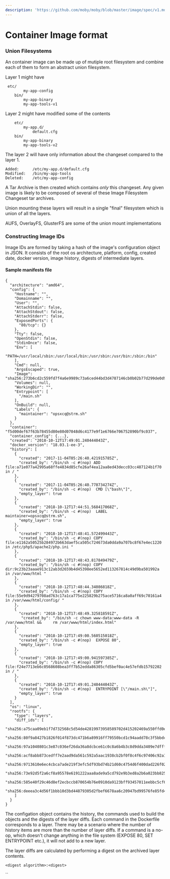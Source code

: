 ```yaml
---
description: 'https://github.com/moby/moby/blob/master/image/spec/v1.md'
---
```


# Container Image format

### Union Filesystems

An container image can be made up of mutiple root filesystem and combine each of them to form an abstract union filesystem.

Layer 1 might have

```text
 etc/
        my-app-config
    bin/
        my-app-binary
        my-app-tools-v1
```

Layer 2 might have modified some of the contents

```text
    etc/
        my-app.d/
            default.cfg
    bin/
        my-app-binary
        my-app-tools-v2
```

The layer 2 will have only information about the changeset compared to the layer 1.

```text
Added:      /etc/my-app.d/default.cfg
Modified:   /bin/my-app-tools
Deleted:    /etc/my-app-config
```

A Tar Archive is then created which contains _only_ this changeset. Any given image is likely to be composed of several of these Image Filesystem Changeset tar archives.

Union mounting these layers will result in a single "final" filesystem which is union of all the layers.

AUFS, OverlayFS, GlusterFS are some of the union mount implementations

### Constructing Image IDs

Image IDs are formed by taking a hash of the image's configuration object in JSON. It consists of the root os architecture, platform, config, created date, docker version, image history, digests of intermediate layers.

#### Sample manifests file

```text
{
  "architecture": "amd64",
  "config": {
    "Hostname": "",
    "Domainname": "",
    "User": "",
    "AttachStdin": false,
    "AttachStdout": false,
    "AttachStderr": false,
    "ExposedPorts": {
      "80/tcp": {}
    },
    "Tty": false,
    "OpenStdin": false,
    "StdinOnce": false,
    "Env": [
      "PATH=/usr/local/sbin:/usr/local/bin:/usr/sbin:/usr/bin:/sbin:/bin"
    ],
    "Cmd": null,
    "ArgsEscaped": true,
    "Image": "sha256:273b6cd2c559fd7f4a6e9989c73a6ced44bd3d4787146cb0b02b77d299de0d91",
    "Volumes": null,
    "WorkingDir": "",
    "Entrypoint": [
      "/main.sh"
    ],
    "OnBuild": null,
    "Labels": {
      "maintainer": "opsxcq@strm.sh"
    }
  },
  "container": "f5d00def67f63b78455d80e80d07048d6c4177e9f1e6766e706752890bf9c037",
  "container_config": {...},
  "created": "2018-10-12T17:49:01.240444043Z",
  "docker_version": "18.03.1-ee-3",
  "history": [
    {
      "created": "2017-11-04T05:26:40.421915785Z",
      "created_by": "/bin/sh -c #(nop) ADD file:a71e077a42995a68ffe4834d85cfe26af4ea12aa8ed43decc03cc487124b1f70 in / "
    },
    {
      "created": "2017-11-04T05:26:40.778734274Z",
      "created_by": "/bin/sh -c #(nop)  CMD [\"bash\"]",
      "empty_layer": true
    },
    {
      "created": "2018-10-12T17:44:51.568417068Z",
      "created_by": "/bin/sh -c #(nop)  LABEL maintainer=opsxcq@strm.sh",
      "empty_layer": true
    },
    {
      "created": "2018-10-12T17:48:41.572499443Z",
      "created_by": "/bin/sh -c #(nop) COPY file:e1162a50525b284972b663daef5ca505c724673da0dda9a707bc8f67e4ec1220 in /etc/php5/apache2/php.ini "
    },
    {
      "created": "2018-10-12T17:48:43.817849479Z",
      "created_by": "/bin/sh -c #(nop) COPY dir:9c23b23aaae913c12ab3d2659b4d45398ee5652ed113267814c49d9ba501992a in /var/www/html "
    },
    {
      "created": "2018-10-12T17:48:44.34086818Z",
      "created_by": "/bin/sh -c #(nop) COPY file:55e9d94279708ad763c17a1ca775e225829b275ace5716ca8a0aff69c70161a4 in /var/www/html/config/ "
    },
    {
      "created": "2018-10-12T17:48:49.325818591Z",
       "created_by": "/bin/sh -c chown www-data:www-data -R /var/www/html &&     rm /var/www/html/index.html"
    },
    {
      "created": "2018-10-12T17:49:00.560515018Z",
      "created_by": "/bin/sh -c #(nop)  EXPOSE 80",
      "empty_layer": true
    },
    {
      "created": "2018-10-12T17:49:00.941597385Z",
      "created_by": "/bin/sh -c #(nop) COPY file:f24e7713eb6c0568608bea3ff7b52edda86305cfd5bef0ac4e57efdb15792202 in / "
    },
    {
      "created": "2018-10-12T17:49:01.240444043Z",
      "created_by": "/bin/sh -c #(nop)  ENTRYPOINT [\"/main.sh\"]",
      "empty_layer": true
    }
  ],
  "os": "linux",
  "rootfs": {
    "type": "layers",
    "diff_ids": [
      "sha256:a75caa09eb1f7d732568c5d54de42819973958589702d415202469a550ffd0ea",
      "sha256:80f9a8427b1826f014f873dc471b6a89916ff79550bcd1c94aadd78c3f5bbdc7",
      "sha256:97a1040801c3e87c036ef26da36a8dcbce61c0c8a6b4b3c8d9dda3409e7dfffe",
      "sha256:acf8abb873cedff7e2aad9da561c592a5aac1938cb2bf0f8c4f6c97406c92a17",
      "sha256:9713610e6ec4cbca7ade219f3efc5df93bd74b21d60c4754d6f400dad226f02f",
      "sha256:73e92d5f2a6cf8a95578e6191222aaa8ade9a5cd792e9b3ed8a2b6a023bb8259",
      "sha256:585e40f29c46d8ef2ecbccb870654b76e0910da9123bff93457011eebbc5cf6c",
      "sha256:deeea3c4d56f1bbb10d3bd44879305d2fbef6678aa6c20947bd99576fe85fd45"
    ]
  }
}

```

The configation object contains the history, the commands used to build the objects and the digests of the layer diffs. Each command in the Dockerfile corresponds to a layer. There may be a scenario where the number of history items are more than the number of layer diffs. If a command is a no-op, which doesn't change anything in the file system \(EXPOSE 80, SET ENTRYPOINT etc.\), it will not add to a new layer.

The layer diffs are calculated by performing a digest on the archived layer contents.

`<digest algorithm>:<digest>`

\`\`

